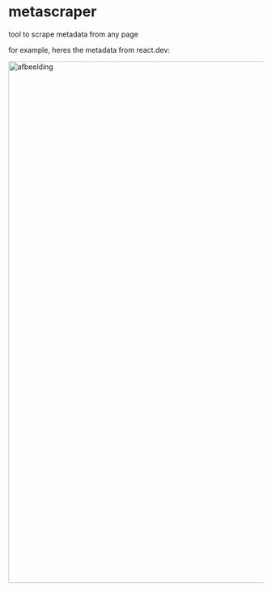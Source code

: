 # metascraper

tool to scrape metadata from any page

for example, heres the metadata from react.dev:

<img width="1028" alt="afbeelding" src="https://github.com/user-attachments/assets/070505bc-b9a9-42df-88cb-303b642aae3c" />
